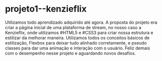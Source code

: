 # projeto1--kenzieflix

 Utilizamos todo aprendizado adquirido até agora. A proposta do projeto era criar a página inicial de uma plataforma de stream, no nosso caso a Kenzieflix, 
 onde utilizamos #HTML5 e #CSS3 para criar nossa estrutura e estilizar da melhorar maneira. Utilizamos todos os conceitos básicos de estilização, Flexbox para deixar tudo alinhado corretamente, 
 e pseudo classes para dar uma animação e interação com o usuário. Feliz demais com o desempenho nesse projeto e aguardando novos desafios.
